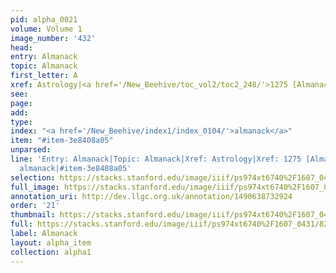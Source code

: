```yaml
---
pid: alpha_0021
volume: Volume 1
image_number: '432'
head: 
entry: Almanack
topic: Almanack
first_letter: A
xref: Astrology|<a href='/New_Beehive/toc_vol2/toc2_248/'>1275 [Almanack]</a>
see: 
page: 
add: 
type: 
index: "<a href='/New_Beehive/index1/index_0104/'>almanack</a>"
item: "#item-3e8408a05"
unparsed: 
line: 'Entry: Almanack|Topic: Almanack|Xref: Astrology|Xref: 1275 [Almanack]|Index:
  almanack|#item-3e8408a05'
selection: https://stacks.stanford.edu/image/iiif/ps974xt6740%2F1607_0431/826,3466,2974,349/full/0/default.jpg
full_image: https://stacks.stanford.edu/image/iiif/ps974xt6740%2F1607_0431/full/full/0/default.jpg
annotation_uri: http://dev.llgc.org.uk/annotation/1490638732924
order: '21'
thumbnail: https://stacks.stanford.edu/image/iiif/ps974xt6740%2F1607_0431/full/100,/0/default.jpg
full: https://stacks.stanford.edu/image/iiif/ps974xt6740%2F1607_0431/826,3466,2974,349/full/0/default.jpg
label: Almanack
layout: alpha_item
collection: alpha1
---
```

